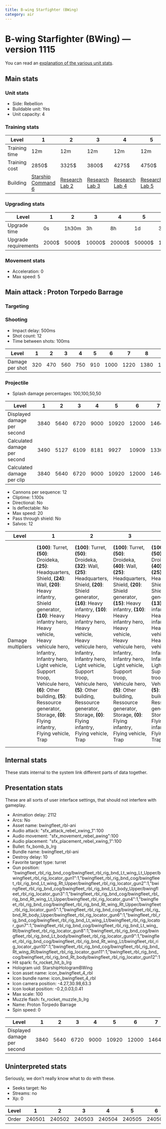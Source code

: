 ```yaml
---
title: B-wing Starfighter (BWing)
category: air
---
```


# B-wing Starfighter (BWing) — version 1115

You can read an [explanation  of the various unit stats](unitexplained.md).

## Main stats

### Unit stats

  * Side: Rebellion
  * Buildable unit: Yes
  * Unit capacity: 4

### Training stats

|Level        |1                                           |2                                     |3                                     |4                                     |5                                     |6                                     |7                                     |8                                     |9                                     |10                                     |
|-------------|--------------------------------------------|--------------------------------------|--------------------------------------|--------------------------------------|--------------------------------------|--------------------------------------|--------------------------------------|--------------------------------------|--------------------------------------|---------------------------------------|
|Training time|12m                                         |12m                                   |12m                                   |12m                                   |12m                                   |16m                                   |16m                                   |20m                                   |20m                                   |24m                                    |
|Training cost|2850$                                       |3325$                                 |3800$                                 |4275$                                 |4750$                                 |5225$                                 |5700$                                 |6175$                                 |6650$                                 |7125$                                  |
|Building     |[Starship Command 6](rebelFleetCommand.html)|[Research Lab 2](rebelOffenseLab.html)|[Research Lab 3](rebelOffenseLab.html)|[Research Lab 4](rebelOffenseLab.html)|[Research Lab 5](rebelOffenseLab.html)|[Research Lab 6](rebelOffenseLab.html)|[Research Lab 7](rebelOffenseLab.html)|[Research Lab 8](rebelOffenseLab.html)|[Research Lab 9](rebelOffenseLab.html)|[Research Lab 10](rebelOffenseLab.html)|


### Upgrading stats

|Level               |1    |2    |3     |4     |5     |6      |7      |8      |9       |10      |
|--------------------|-----|-----|------|------|------|-------|-------|-------|--------|--------|
|Upgrade time        |0s   |1h30m|3h    |8h    |1d    |3d     |5d     |1w     |1w3d    |2w      |
|Upgrade requirements|2000$|5000$|10000$|20000$|50000$|135000$|225000$|450000$|1500000$|2500000$|


### Movement stats

  * Acceleration: 0
  * Max speed: 5

## Main attack : Proton Torpedo Barrage

### Targeting


### Shooting

  * Impact delay: 500ms
  * Shot count: 12
  * Time between shots: 100ms

|Level          |1  |2  |3  |4  |5  |6   |7   |8   |9   |10  |
|---------------|---|---|---|---|---|----|----|----|----|----|
|Damage per shot|320|470|560|750|910|1000|1220|1380|1530|1690|


### Projectile

  * Splash damage percentages: 100,100,50,50

|Level                       |1   |2   |3   |4   |5    |6    |7    |8    |9    |10   |
|----------------------------|----|----|----|----|-----|-----|-----|-----|-----|-----|
|Displayed damage per second |3840|5640|6720|9000|10920|12000|14640|16560|18360|20280|
|Calculated damage per second|3490|5127|6109|8181|9927 |10909|13309|15054|16690|18436|
|Calculated damage per clip  |3840|5640|6720|9000|10920|12000|14640|16560|18360|20280|


  * Cannons per sequence: 12
  * Cliptime: 1.100s
  * Directional: No
  * Is deflectable: No
  * Max speed: 20
  * Pass through shield: No
  * Salvos: 12

|Level             |1                                                                                                                                                                                                                                                                                                                                                                                         |2                                                                                                                                                                                                                                                                                                                                                                                          |3                                                                                                                                                                                                                                                                                                                                                                                          |4                                                                                                                                                                                                                                                                                                                                                                                          |5                                                                                                                                                                                                                                                                                                                                                                                          |6                                                                                                                                                                                                                                                                                                                                                                                          |7                                                                                                                                                                                                                                                                                                                                                                                          |8                                                                                                                                                                                                                                                                                                                                                                                         |9                                                                                                                                                                                                                                                                                                                                                                                         |10                                                                                                                                                                                                                                                                                                                                                                                                  |
|------------------|------------------------------------------------------------------------------------------------------------------------------------------------------------------------------------------------------------------------------------------------------------------------------------------------------------------------------------------------------------------------------------------|-------------------------------------------------------------------------------------------------------------------------------------------------------------------------------------------------------------------------------------------------------------------------------------------------------------------------------------------------------------------------------------------|-------------------------------------------------------------------------------------------------------------------------------------------------------------------------------------------------------------------------------------------------------------------------------------------------------------------------------------------------------------------------------------------|-------------------------------------------------------------------------------------------------------------------------------------------------------------------------------------------------------------------------------------------------------------------------------------------------------------------------------------------------------------------------------------------|-------------------------------------------------------------------------------------------------------------------------------------------------------------------------------------------------------------------------------------------------------------------------------------------------------------------------------------------------------------------------------------------|-------------------------------------------------------------------------------------------------------------------------------------------------------------------------------------------------------------------------------------------------------------------------------------------------------------------------------------------------------------------------------------------|-------------------------------------------------------------------------------------------------------------------------------------------------------------------------------------------------------------------------------------------------------------------------------------------------------------------------------------------------------------------------------------------|------------------------------------------------------------------------------------------------------------------------------------------------------------------------------------------------------------------------------------------------------------------------------------------------------------------------------------------------------------------------------------------|------------------------------------------------------------------------------------------------------------------------------------------------------------------------------------------------------------------------------------------------------------------------------------------------------------------------------------------------------------------------------------------|----------------------------------------------------------------------------------------------------------------------------------------------------------------------------------------------------------------------------------------------------------------------------------------------------------------------------------------------------------------------------------------------------|
|Damage multipliers|**(100)**: Turret, **(50)**: Droideka, **(25)**: Headquarters, Shield, **(24)**: Wall, **(20)**: Heavy infantry, Shield generator, **(10)**: Heavy infantry hero, Heavy vehicle, Heavy vehicule hero, Infantry, Infantry hero, Light vehicle, Support troop, Vehicule hero, **(6)**: Other building, **(5)**: Ressource generator, Storage, **(0)**: Flying infantry, Flying vehicle, Trap|**(100)**: Turret, **(50)**: Droideka, **(32)**: Wall, **(25)**: Headquarters, Shield, **(20)**: Shield generator, **(16)**: Heavy infantry, **(10)**: Heavy infantry hero, Heavy vehicle, Heavy vehicule hero, Infantry, Infantry hero, Light vehicle, Support troop, Vehicule hero, **(5)**: Other building, Ressource generator, Storage, **(0)**: Flying infantry, Flying vehicle, Trap|**(100)**: Turret, **(50)**: Droideka, **(40)**: Wall, **(25)**: Headquarters, Shield, **(20)**: Shield generator, **(15)**: Heavy infantry, **(10)**: Heavy infantry hero, Heavy vehicle, Heavy vehicule hero, Infantry, Infantry hero, Light vehicle, Support troop, Vehicule hero, **(5)**: Other building, Ressource generator, Storage, **(0)**: Flying infantry, Flying vehicle, Trap|**(100)**: Turret, **(50)**: Droideka, **(40)**: Wall, **(25)**: Headquarters, Shield, **(20)**: Shield generator, **(13)**: Heavy infantry, **(10)**: Heavy infantry hero, Heavy vehicle, Heavy vehicule hero, Infantry, Infantry hero, Light vehicle, Support troop, Vehicule hero, **(5)**: Other building, Ressource generator, Storage, **(0)**: Flying infantry, Flying vehicle, Trap|**(100)**: Turret, **(50)**: Droideka, **(42)**: Wall, **(25)**: Headquarters, Shield, **(20)**: Shield generator, **(12)**: Heavy infantry, **(10)**: Heavy infantry hero, Heavy vehicle, Heavy vehicule hero, Infantry, Infantry hero, Light vehicle, Support troop, Vehicule hero, **(5)**: Other building, Ressource generator, Storage, **(0)**: Flying infantry, Flying vehicle, Trap|**(100)**: Turret, **(50)**: Droideka, **(45)**: Wall, **(25)**: Headquarters, Shield, **(20)**: Shield generator, **(12)**: Heavy infantry, **(10)**: Heavy infantry hero, Heavy vehicle, Heavy vehicule hero, Infantry, Infantry hero, Light vehicle, Support troop, Vehicule hero, **(5)**: Other building, Ressource generator, Storage, **(0)**: Flying infantry, Flying vehicle, Trap|**(100)**: Turret, **(50)**: Droideka, **(43)**: Wall, **(25)**: Headquarters, Shield, **(20)**: Shield generator, **(11)**: Heavy infantry, **(10)**: Heavy infantry hero, Heavy vehicle, Heavy vehicule hero, Infantry, Infantry hero, Light vehicle, Support troop, Vehicule hero, **(5)**: Other building, Ressource generator, Storage, **(0)**: Flying infantry, Flying vehicle, Trap|**(100)**: Turret, **(50)**: Droideka, **(44)**: Wall, **(25)**: Headquarters, Shield, **(20)**: Shield generator, **(10)**: Heavy infantry, Heavy infantry hero, Heavy vehicle, Heavy vehicule hero, Infantry, Infantry hero, Light vehicle, Support troop, Vehicule hero, **(5)**: Ressource generator, Storage, **(4)**: Other building, **(0)**: Flying infantry, Flying vehicle, Trap|**(100)**: Turret, **(50)**: Droideka, **(44)**: Wall, **(25)**: Headquarters, Shield, **(20)**: Shield generator, **(10)**: Heavy infantry, Heavy infantry hero, Heavy vehicle, Heavy vehicule hero, Infantry, Infantry hero, Light vehicle, Support troop, Vehicule hero, **(5)**: Ressource generator, Storage, **(3)**: Other building, **(0)**: Flying infantry, Flying vehicle, Trap|**(100)**: Turret, **(50)**: Droideka, **(45)**: Wall, **(25)**: Headquarters, Shield, **(20)**: Shield generator, **(11)**: Heavy infantry, **(10)**: Heavy infantry hero, Heavy vehicle, Heavy vehicule hero, Infantry, Infantry hero, Light vehicle, Support troop, Vehicule hero, **(5)**: Ressource generator, Storage, **(3)**: Other building, **(0)**: Flying infantry, Flying vehicle, Trap|


## Internal stats

These stats internal to the system link different parts of data together.


## Presentation stats

These are all sorts of user interface settings, that should not interfere with gameplay.

  * Animation delay: 2112
  * Arcs: No
  * Asset name: bwingfleet_rbl-ani
  * Audio attack: "sfx_attack_rebel_xwing_1":100
  * Audio movement: "sfx_movement_rebel_awing":100
  * Audio placement: "sfx_placement_rebel_xwing_1":100
  * Bullet: fx_bomb_b_lrg
  * Bundle name: bwingfleet_rbl-ani
  * Destroy delay: 10
  * Favorite target type: turret
  * Gun position: "bwingfleet_rbl_rig_bnd_cog/bwingfleet_rbl_rig_bnd_Lt_wing_Lt_Upper/bwingfleet_rbl_rig_locator_gun1":1,"bwingfleet_rbl_rig_bnd_cog/bwingfleet_rbl_rig_bnd_Lt_wing_Rt_Upper/bwingfleet_rbl_rig_locator_gun2":1,"bwingfleet_rbl_rig_bnd_cog/bwingfleet_rbl_rig_bnd_Lt_body_Upper/bwingfleet_rbl_rig_locator_gun3":1,"bwingfleet_rbl_rig_bnd_cog/bwingfleet_rbl_rig_bnd_Rt_wing_Lt_Upper/bwingfleet_rbl_rig_locator_gun4":1,"bwingfleet_rbl_rig_bnd_cog/bwingfleet_rbl_rig_bnd_Rt_wing_Rt_Upper/bwingfleet_rbl_rig_locator_gun5":1,"bwingfleet_rbl_rig_bnd_cog/bwingfleet_rbl_rig_bnd_Rt_body_Upper/bwingfleet_rbl_rig_locator_gun6":1,"bwingfleet_rbl_rig_bnd_cog/bwingfleet_rbl_rig_bnd_Lt_wing_Lt/bwingfleet_rbl_rig_locator_gun7":1,"bwingfleet_rbl_rig_bnd_cog/bwingfleet_rbl_rig_bnd_Lt_wing_Rt/bwingfleet_rbl_rig_locator_gun8":1,"bwingfleet_rbl_rig_bnd_cog/bwingfleet_rbl_rig_bnd_Lt_body/bwingfleet_rbl_rig_locator_gun9":1,"bwingfleet_rbl_rig_bnd_cog/bwingfleet_rbl_rig_bnd_Rt_wing_Lt/bwingfleet_rbl_rig_locator_gun10":1,"bwingfleet_rbl_rig_bnd_cog/bwingfleet_rbl_rig_bnd_Rt_wing_Rt/bwingfleet_rbl_rig_locator_gun11":1,"bwingfleet_rbl_rig_bnd_cog/bwingfleet_rbl_rig_bnd_Rt_body/bwingfleet_rbl_rig_locator_gun12":1
  * Hit spark: fx_rocket_hit_b_lrg
  * Hologram uid: StarshipHologramBWing
  * Icon asset name: icon_bwingfleet_4_rbl
  * Icon bundle name: icon_bwingfleet_4_rbl
  * Icon camera position: -4.27,30.98,63.3
  * Icon lookat position: -0.2,0.03,0.41
  * Max scale: 100
  * Muzzle flash: fx_rocket_muzzle_b_lrg
  * Name: Proton Torpedo Barrage
  * Spin speed: 0

|Level                      |1   |2   |3   |4   |5    |6    |7    |8    |9    |10   |
|---------------------------|----|----|----|----|-----|-----|-----|-----|-----|-----|
|Displayed damage per second|3840|5640|6720|9000|10920|12000|14640|16560|18360|20280|


## Uninterpreted stats

Seriously, we don't really know what to do with these.

  * Seeks target: No
  * Streams: no
  * Xp: 0

|Level|1     |2     |3     |4     |5     |6     |7     |8     |9     |10    |
|-----|------|------|------|------|------|------|------|------|------|------|
|Order|240501|240502|240503|240504|240505|240506|240507|240508|240509|240510|


